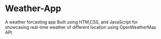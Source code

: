 # Weather-App
A weather forcasting app Built using HTM,CSS, and JavaScript for showcasing real-time weather of different location using OpenWeatherMap API.
